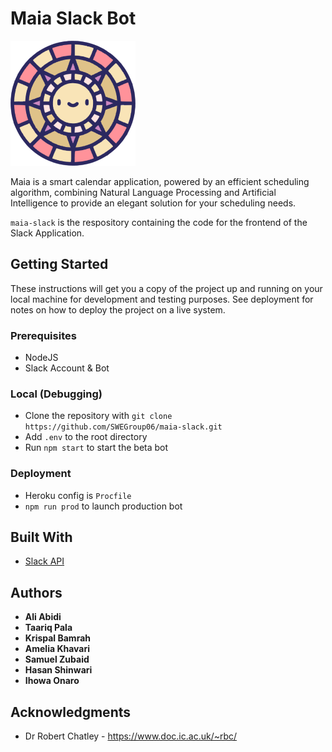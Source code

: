 # Maia Slack Bot

![logo](https://github.com/SWEGroup06/maia-slack/blob/main/img/logo.png?raw=true)

Maia is a smart calendar application, powered by an efficient scheduling algorithm, combining Natural Language Processing and Artificial Intelligence to provide an elegant solution for your scheduling needs.

`maia-slack` is the respository containing the code for the frontend of the Slack Application. 

## Getting Started

These instructions will get you a copy of the project up and running on your local machine for development and testing purposes. See deployment for notes on how to deploy the project on a live system.

### Prerequisites

- NodeJS
- Slack Account & Bot

### Local (Debugging)

- Clone the repository with `git clone https://github.com/SWEGroup06/maia-slack.git`
- Add `.env` to the root directory
- Run `npm start` to start the beta bot

### Deployment

- Heroku config is `Procfile`
- `npm run prod` to launch production bot

## Built With

* [Slack API](https://api.slack.com/)

## Authors

* **Ali Abidi**
* **Taariq Pala**
* **Krispal Bamrah**
* **Amelia Khavari**
* **Samuel Zubaid**
* **Hasan Shinwari**
* **Ihowa Onaro**

## Acknowledgments

* Dr Robert Chatley - https://www.doc.ic.ac.uk/~rbc/
